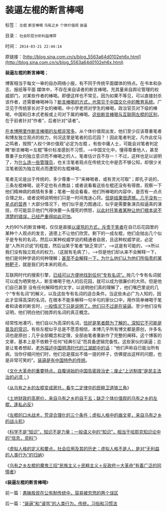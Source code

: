 # 装逼左棍的断言棒喝

标签： `左棍` `断言棒喝` `乌有之乡` `个体价值观` `装逼` 

目录： `社会阶层分析利益博羿`

时间： `2014-03-21 22:44:14`

原链接：[http://blog.sina.com.cn/s/blog_5563a64d0102eh6x.html](http://blog.sina.com.cn/s/blog_5563a64d0102eh6x.html)

**装逼左棍的断言棒喝**；

博客相当于每文一审的自办网络小报，有不同于传统平面媒体的特点。在书本和杂志、报纸等平面
媒体中，不存在来自读者的断言棒喝，充其量来自舆论管理的权威部门，对某些作者的棒喝。即便这样也不常见，因为如果不等见，可以直接封杀该作者，还需要棒喝神马？[断言棒喝的方式，也常见于中国文化中的教育系统](http://blog.sina.com.cn/s/blog_5563a64d0102eh2k.html)。广泛见于传统家长对子女的棒喝，中小学老师对学生的棒喝，政治官员对下级的棒喝，中国和日本式老板或上司对下属的棒喝。[这些断言棒喝与互联网左棍的区别](http://blog.sina.com.cn/s/blog_5563a64d0102eh5x.html)，在于前者针对“作者”，后者针对“读者”。

[在本博圈里作断言棒喝的左棍非常多](http://darthvad.blog.163.com/blog/static/533994702014113111958418/)。从个体价值观出发，他们至少应该尊重笔者和博友独立观点的权力，何况这里是笔者的后花园？！因此笔者判定，凡作此仗马之鸣者，按照“人权个体价值观”必定为左棍
。有些中庸人士，可能会对笔者判定睥“断言棒喝＝左棍”等价标准感到不习惯，——>中国文化中，懂得尊重他人，甚至尊重子女的独立意识而不棒喝之的人，笔者估计百不存一！不过，这样也足以说明了，为[什么连一些管理员](http://blog.sina.com.cn/s/blog_5563a64d0102egk9.html)，也关注笔者观点在传统文化中是否不够公知，却很少关注笔者因为独立观点而遭受的左棍棒喝。

笔者无论是出于传统的，多少尊重一下“来棒喝者，或有灵光可取”；即孔子说的，三条左棍棒喝，说不定也有点教益；或者说看看这些左棍还没有有得救，观察一下他们精神病的病情有多重；笔者一般会看看，他们所棒喝的内容中，是否有一点点合理之处，或者说明说明他们只是一时间鬼迷心窍。[但是结果很遗憾，几乎没有一星点的营养](../../../2013/1/5/“有魄力，敢折腾”，掩护标准答案的烟幕.md)！大部分情况下，他们似乎是力图通过，似乎是需要象演员般逼真的演技，尽可能显示他们气得快要一头撞死的愤怒，[以此衬托笔者某种让他们根本说不清楚的错误，已经严重得如此可怕](../../../2011/3/4/请把话说清楚！沟通科学不是万能的.md)。

大约90%的断言棒喝，仅仅是直接[以谩骂的方式，斥责于笔者](../../../2014/2/3/公有制中民粹万能亦万恶！沉默是默认，澄清则炒作；申辩被抗拒从严.md)在自已后花园里的某种个人观点的发言，道德上不让他们欣赏。剩下的一成左棍，他们会抛出几个似乎是专有的名词，然后以某种权威学说的精通者自居，且这种权威学说，必定是“人所共识说”的程度，然后讪笑于笔者“缺乏常识”，——>这是有可能的，——>所以我们没有独立观点的权力，（这就有毛病了），——>但是他们却从来不会解释一下，他们是何种学说的何种理解；[甚至不会解释一下，为什么他们认为他们所指责的某种靶子](../../../2009/7/27/可爱右派越辩越黑.md)，就是我们的本来的观点。

互联网时代的搜索引擎，[已经可以方便地找到任何“专有名词”。](../../../2014/3/11/信息不是知识，天朝帝国对科学的无理要求.md)抛几个专有名词就可以成为哂笑他人，断言棒喝于他人的后花园，就可以成为很廉价的大师。但是他们自已甚至
没有任何解释性的文字，以说明他们真的理解了，他们嘴巴里说的几个“专有名词”的解义，以及这些专有名词的适合条件。当这些未必广为人知的，因此才显得高深的名词，在根本不能多解释一句半句的家伙口中，用作简单棒喝于笔者和读者的断言时，[一般情况下只是说明了，他们只不过是在装逼](../../../2009/7/27/可爱右派越辩越黑.md)。至少他们没有证明，他们明白他们抛弄的名词的真正概念。

经常性地凑巧，他们自以为高深的名词，[恰好是笔者颇为了解的，深知它不可能是普及的常识](../../../2010/1/5/“模糊”论不是糊里糊涂的理论.md)。有些左棍似乎总是不愿意相信，本博几乎所有博文都是原创，许多名词也是原创；几乎全部概念和定理，全部由笔者重新作了完整的阐释。这个博客的文章，基本上是不依赖于任何“经典引证”而具备逻辑完备性。这些家伙的装逼；总是让笔者想起，[老外描述中国明清时代的江湖郎中的话](../../../2009/5/13/中医是理论，西医是检查标准；.md)：“他们声称自已能治所有病，当你仔细问他们时，他们总是摆出不值一提的样子，仿佛提出这样的问题，也是非常可笑的”。[装逼是有中国特色的传统](../../../2011/6/27/传统中国人的高血压.md)。



《[文化大革命的重要特点，自腹诽始的中国告密政治史；废止“上访制度”是民主法治的必须；](http://blog.sina.com.cn/s/blog_5563a64d0102egun.html)》

《[从乌有之乡的左棍变成房托，看牛二定律中的民粹卫道铁三角](http://darthvad.blog.163.com/blog/static/533994702014113111958418/)》

《[土地财政的高房价，来自乌有之乡的自干五；缺乏个体价值观的乌有之乡的左棍，逢私必反](http://blog.sina.com.cn/s/blog_5563a64d0102egvb.html)》

《[左棍的口水战术，荒谬合理化的三个条件；虚拟人格中的曲文星，来自乌有之乡的战斗机](../../../2014/3/5/左棍的荒谬进化成合理的三个条件.md)》

《[科学不是“知识”，知识不是力量；一般语义中的“知识”，相当于哈耶克知识论中的“信息，资料”](http://blog.sina.com.cn/s/blog_5563a64d0102egws.html)》

《[虚拟人格的定义和要点，社会应用及其的历史；虚拟人格不是人，是对“无利益的人类行为”的归纳](http://blog.sina.com.cn/s/blog_5563a64d0102eh4x.html)》

《[乌有之乡左棍的魔鬼三招“民族主义＋民粹主义＋反政府＝大革命”有着广泛的同情者](http://blog.sina.com.cn/s/blog_5563a64d0102eh5x.html)》

《**装逼左棍的断言棒喝**》

前一篇：[愚昧股民在公有制传统中，容易被忽悠的两个误区](../../../2014/3/21/愚昧股民在公有制传统中，容易被忽悠的两个误区.md)

后一篇：[“装逼”和“谩骂”的人类行为，传统，习俗和习惯法](http://blog.sina.com.cn/s/blog_5563a64d0102eh75.html)